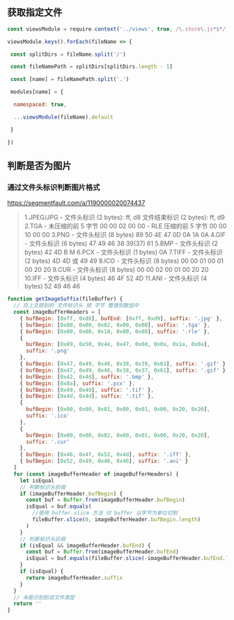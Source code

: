 ## 获取指定文件

```js
const viewsModule = require.context('../views', true, /\.store\.js*$*/)

viewsModule.keys().forEach(fileName => {

 const splitDirs = fileName.split('/')

 const fileNamePath = splitDirs[splitDirs.length - 1]

 const [name] = fileNamePath.split('.')

 modules[name] = {

  namespaced: true,

  ...viewsModule(fileName).default

 }

})
```

## 判断是否为图片

### 通过文件头标识判断图片格式

https://segmentfault.com/a/1190000020074437

>1.JPEG/JPG - 文件头标识 (2 bytes): ff, d8 文件结束标识 (2 bytes): ff, d9
>2.TGA - 未压缩的前 5 字节 00 00 02 00 00 - RLE 压缩的前 5 字节 00 00 10 00 00
>3.PNG - 文件头标识 (8 bytes) 89 50 4E 47 0D 0A 1A 0A
>4.GIF - 文件头标识 (6 bytes) 47 49 46 38 39(37) 61
>5.BMP - 文件头标识 (2 bytes) 42 4D B M
>6.PCX - 文件头标识 (1 bytes) 0A
>7.TIFF - 文件头标识 (2 bytes) 4D 4D 或 49 49
>8.ICO - 文件头标识 (8 bytes) 00 00 01 00 01 00 20 20
>9.CUR - 文件头标识 (8 bytes) 00 00 02 00 01 00 20 20
>10.IFF - 文件头标识 (4 bytes) 46 4F 52 4D
>11.ANI - 文件头标识 (4 bytes) 52 49 46 46

```js
function getImageSuffix(fileBuffer) {
  // 将上文提到的 文件标识头 按 字节 整理到数组中
  const imageBufferHeaders = [
    { bufBegin: [0xff, 0xd8], bufEnd: [0xff, 0xd9], suffix: '.jpg' },
    { bufBegin: [0x00, 0x00, 0x02, 0x00, 0x00], suffix: '.tga' },
    { bufBegin: [0x00, 0x00, 0x10, 0x00, 0x00], suffix: '.rle' },
    {
      bufBegin: [0x89, 0x50, 0x4e, 0x47, 0x0d, 0x0a, 0x1a, 0x0a],
      suffix: '.png'
    },
    { bufBegin: [0x47, 0x49, 0x46, 0x38, 0x39, 0x61], suffix: '.gif' },
    { bufBegin: [0x47, 0x49, 0x46, 0x38, 0x37, 0x61], suffix: '.gif' },
    { bufBegin: [0x42, 0x4d], suffix: '.bmp' },
    { bufBegin: [0x0a], suffix: '.pcx' },
    { bufBegin: [0x49, 0x49], suffix: '.tif' },
    { bufBegin: [0x4d, 0x4d], suffix: '.tif' },
    {
      bufBegin: [0x00, 0x00, 0x01, 0x00, 0x01, 0x00, 0x20, 0x20],
      suffix: '.ico'
    },
    {
      bufBegin: [0x00, 0x00, 0x02, 0x00, 0x01, 0x00, 0x20, 0x20],
      suffix: '.cur'
    },
    { bufBegin: [0x46, 0x4f, 0x52, 0x4d], suffix: '.iff' },
    { bufBegin: [0x52, 0x49, 0x46, 0x46], suffix: '.ani' }
  ]
  for (const imageBufferHeader of imageBufferHeaders) {
    let isEqual
    // 判断标识头前缀
    if (imageBufferHeader.bufBegin) {
      const buf = Buffer.from(imageBufferHeader.bufBegin)
      isEqual = buf.equals(
        //使用 buffer.slice 方法 对 buffer 以字节为单位切割
        fileBuffer.slice(0, imageBufferHeader.bufBegin.length)
      )
    }
    // 判断标识头后缀
    if (isEqual && imageBufferHeader.bufEnd) {
      const buf = Buffer.from(imageBufferHeader.bufEnd)
      isEqual = buf.equals(fileBuffer.slice(-imageBufferHeader.bufEnd.length))
    }
    if (isEqual) {
      return imageBufferHeader.suffix
    }
  }
  // 未能识别到该文件类型
  return ''
}
```

